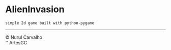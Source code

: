 # AlienInvasion

    simple 2d game built with python-pygame

---

&copy; Nurul Carvalho \
&trade; ArtesGC
